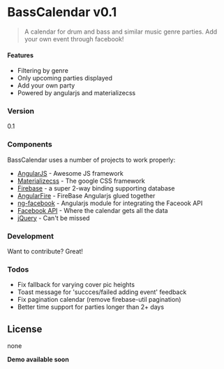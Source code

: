 # BassCalendar v0.1

>A calendar for drum and bass and similar music genre parties. Add your own event through facebook!

#### Features
  - Filtering by genre
  - Only upcoming parties displayed
  - Add your own party
  - Powered by angularjs and materializecss

### Version
0.1

### Components

BassCalendar uses a number of projects to work properly:

   [jQuery]: <http://jquery.com>
   [AngularJS]: <http://angularjs.org>
   [Materializecss]: <http://materializecss.com/>
   [Firebase]: <https://www.firebase.com>
   [ng-facebook]: <https://github.com/GoDisco/ngFacebook>
   [Facebook API]: <http://api.facebook.com>
   [AngularFire]: <https://github.com/firebase/angularfire>

* [AngularJS] - Awesome JS framework
* [Materializecss] - The google CSS framework
* [Firebase] - a super 2-way binding supporting database
* [AngularFire] - FireBase Angularjs glued together
* [ng-facebook] - Angularjs module for integrating the Faceook API
* [Facebook API] - Where the calendar gets all the data
* [jQuery] - Can't be missed


### Development

Want to contribute? Great!

### Todos

 - Fix fallback for varying cover pic heights
 - Toast message for 'succces/failed adding event' feedback
 - Fix pagination calendar (remove firebase-util pagination)
 - Better time support for parties longer than 2+ days

License
----

none


**Demo available soon**

[//]: # (These are reference links used in the body of this note and get stripped out when the markdown processor does its job. There is no need to format nicely because it shouldn't be seen. Thanks SO - http://stackoverflow.com/questions/4823468/store-comments-in-markdown-syntax)
